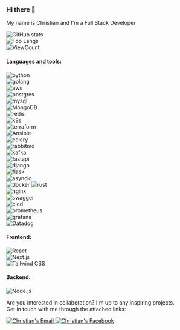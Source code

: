 ### Hi there 👋  
My name is Christian and I'm a Full Stack Developer

![GitHub stats](https://github-readme-stats.vercel.app/api?username=Christian-sudo945&show_icons=true&hide_title=true&count_private=true&include_all_commits=true&count_private=true&theme=gotham)  
![Top Langs](https://github-readme-stats.vercel.app/api/top-langs/?username=frozrt&layout=compact&theme=gotham&custom_title=Statistics)  
![ViewCount](https://komarev.com/ghpvc/?username=frozrt&color=1A4730)

#### Languages and tools:
![python](https://img.shields.io/badge/python%20-%2314354C.svg?&style=for-the-badge&logo=python&logoColor=white)  
![golang](https://img.shields.io/badge/go-%2300ADD8.svg?&style=for-the-badge&logo=go&logoColor=white)  
![aws](https://img.shields.io/badge/AWS%20-%23FF9900.svg?&style=for-the-badge&logo=amazon-aws&logoColor=white)  
![postgres](https://img.shields.io/badge/postgres-%23316192.svg?&style=for-the-badge&logo=postgresql&logoColor=white)  
![mysql](https://img.shields.io/badge/mysql-4479A1.svg?&style=for-the-badge&logo=mysql&logoColor=white)  
![MongoDB](https://img.shields.io/badge/MongoDB-%234ea94b.svg?style=for-the-badge&logo=mongodb&logoColor=white)  
![redis](https://img.shields.io/badge/redis%20-%23CC0000.svg?&style=for-the-badge&logo=redis&logoColor=white)  
![k8s](https://img.shields.io/badge/kubernetes%20-%23326ce5.svg?&style=for-the-badge&logo=kubernetes&logoColor=white)  
![terraform](https://img.shields.io/badge/terraform%20-%235835CC.svg?&style=for-the-badge&logo=terraform&logoColor=white)  
![Ansible](https://img.shields.io/badge/ansible-%231A1918.svg?style=for-the-badge&logo=ansible&logoColor=white)  
![celery](https://img.shields.io/badge/-CELERY-1A4730?style=for-the-badge&logo=celery)  
![rabbitmq](https://img.shields.io/badge/RabbitMQ%20-%23F7DF1E.svg?&style=for-the-badge&color=FF6600)  
![kafka](https://img.shields.io/badge/kafka%20-%23000000.svg?&style=for-the-badge&logo=apache%20kafka&logoColor=white)  
![fastapi](https://img.shields.io/badge/fastapi%20-%2313988a.svg?&style=for-the-badge&logo=fastapi&logoColor=white)  
![django](https://img.shields.io/badge/django%20-%23092E20.svg?&style=for-the-badge&logo=django&logoColor=white)  
![flask](https://img.shields.io/badge/Flask-000000.svg?&style=for-the-badge&logo=flask&logoColor=white)  
![asyncio](https://img.shields.io/badge/asyncio-%2300BAFF.svg?&style=for-the-badge&logo=python&logoColor=white)  
![docker](https://img.shields.io/badge/docker-%232496ED.svg?&style=for-the-badge&logo=docker&logoColor=white) 
![rust](https://img.shields.io/badge/docker-%232496ED.svg?&style=for-the-badge&logo=rust&logoColor=white)  
![nginx](https://img.shields.io/badge/-NGINX-10341E?&style=for-the-badge&logo=nginx&logoColor=white)  
![swagger](https://img.shields.io/badge/swagger-%2385EA2D.svg?&style=for-the-badge&logo=swagger&logoColor=black)  
![cicd](https://img.shields.io/badge/-CI/CD-2D9EA2?&style=for-the-badge)  
![prometheus](https://img.shields.io/badge/prometheus%20-%23E6522C.svg?&style=for-the-badge&logo=prometheus&logoColor=white)  
![grafana](https://img.shields.io/badge/-GRAFANA-black?&style=for-the-badge&logo=grafana&logoColor=yellow)  
![Datadog](https://img.shields.io/badge/datadog-%23632CA6.svg?style=for-the-badge&logo=datadog&logoColor=white)  

#### Frontend:
![React](https://img.shields.io/badge/React-%2361DAFB.svg?style=for-the-badge&logo=react&logoColor=black)  
![Next.js](https://img.shields.io/badge/Next.js-%23000000.svg?style=for-the-badge&logo=next.js&logoColor=white)  
![Tailwind CSS](https://img.shields.io/badge/Tailwind%20CSS-%2338B2AC.svg?style=for-the-badge&logo=tailwind-css&logoColor=white)

#### Backend:
![Node.js](https://img.shields.io/badge/Node.js-%23339933.svg?style=for-the-badge&logo=node.js&logoColor=white)

Are you interested in collaboration? I'm up to any inspiring projects.  
Get in touch with me through the attached links:  

<a href="mailto:me@xenn1337j@gmail.com">
  <img alt="Christian's Email" src="https://img.shields.io/badge/-E--mail-1A4730?style=flat-square&logo=Gmail&logoColor=white" />
</a>

<a href="https://www.facebook.com/christiandevxyz">
  <img alt="Christian's Facebook" src="https://img.shields.io/badge/-Facebook-1877F2?style=flat-square&logo=Facebook&logoColor=white" />
</a>
